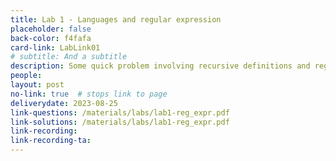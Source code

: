 ```yaml
---
title: Lab 1 - Languages and regular expression
placeholder: false
back-color: f4fafa
card-link: LabLink01
# subtitle: And a subtitle
description: Some quick problem involving recursive definitions and regular expressions.  
people:
layout: post
no-link: true  # stops link to page 
deliverydate: 2023-08-25
link-questions: /materials/labs/lab1-reg_expr.pdf
link-solutions: /materials/labs/lab1-reg_expr.pdf
link-recording:
link-recording-ta:
---
```










